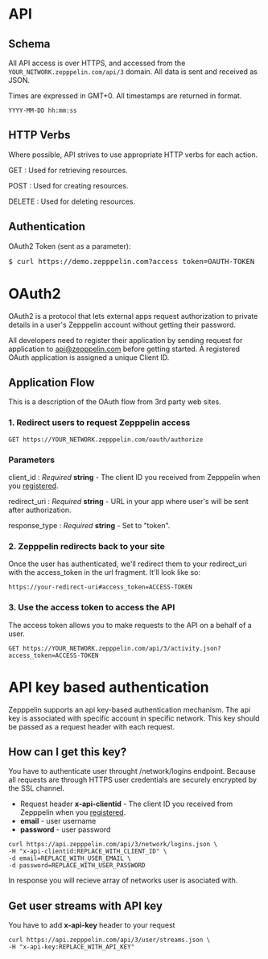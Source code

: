 # API

## Schema

All API access is over HTTPS, and accessed from the `YOUR_NETWORK.zepppelin.com/api/3`
domain.  All data is sent and received as JSON.

Times are expressed in GMT+0. All timestamps are returned in format.

	YYYY-MM-DD hh:mm:ss

## HTTP Verbs

Where possible, API strives to use appropriate HTTP verbs for each
action.

GET
: Used for retrieving resources.

POST
: Used for creating resources.

DELETE
: Used for deleting resources.

## Authentication

OAuth2 Token (sent as a parameter):

<pre class="terminal">
$ curl https://demo.zepppelin.com?access_token=OAUTH-TOKEN
</pre>

# OAuth2

OAuth2 is a protocol that lets external apps request authorization to
private details in a user's Zepppelin account without getting their
password. 

All developers need to register their application by sending request for application to api@zepppelin.com before getting
started. A registered OAuth application is assigned a unique Client ID.

## Application Flow

This is a description of the OAuth flow from 3rd party web sites.

### 1. Redirect users to request Zepppelin access

    GET https://YOUR_NETWORK.zepppelin.com/oauth/authorize

### Parameters

client\_id
: _Required_ **string** - The client ID you received from Zepppelin when
you [registered](mailto:api@zepppelin.com).

redirect\_uri
: _Required_ **string** - URL in your app where user's will be sent
after authorization.

response\_type
: _Required_ **string** - Set to "token".

### 2. Zepppelin redirects back to your site

Once the user has authenticated, we'll redirect them to your redirect\_uri with the access\_token 
in the url fragment. It'll look like so:

    https://your-redirect-uri#access_token=ACCESS-TOKEN

### 3. Use the access token to access the API

The access token allows you to make requests to the API on a behalf of a user.

    GET https://YOUR_NETWORK.zepppelin.com/api/3/activity.json?access_token=ACCESS-TOKEN

# API key based authentication

Zepppelin supports an api key-based authentication mechanism. The api key is associated with specific account in specific network. This key should be passed as a request header with each request.

## How can I get this key?
You have to authenticate user throught /network/logins endpoint. Because all requests are through HTTPS user credentials are securely encrypted by the SSL channel.

 * Request header **x-api-clientid** - The client ID you received from Zepppelin when you [registered](mailto:api@zepppelin.com).
 * **email** - user username
 * **password** - user password



```
curl https://api.zepppelin.com/api/3/network/logins.json \
-H "x-api-clientid:REPLACE_WITH_CLIENT_ID" \
-d email=REPLACE_WITH_USER_EMAIL \
-d password=REPLACE_WITH_USER_PASSWORD
```

In response you will recieve array of networks user is asociated with.

## Get user streams with API key
You have to add **x-api-key** header to your request

```
curl https://api.zepppelin.com/api/3/user/streams.json \
-H "x-api-key:REPLACE_WITH_API_KEY"
```

